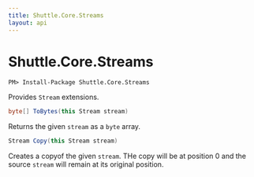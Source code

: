 ```yaml
---
title: Shuttle.Core.Streams
layout: api
---
```

# Shuttle.Core.Streams

```
PM> Install-Package Shuttle.Core.Streams
```

Provides `Stream` extensions.

``` c#
byte[] ToBytes(this Stream stream)
```

Returns the given `stream` as a `byte` array.

``` c#
Stream Copy(this Stream stream)
```

Creates a copyof the given `stream`.  THe copy will be at position 0 and the source `stream` will remain at its original position.

